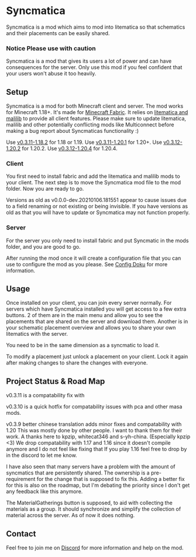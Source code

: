 # Syncmatica

Syncmatica is a mod which aims to mod into litematica so that schematics and their placements can be easily shared.

### Notice Please use with caution

Syncmatica is a mod that gives its users a lot of power and can have consequences for the server. Only use this mod if
you feel confident that your users won't abuse it too heavily.

## Setup

Syncmatica is a mod for both Minecraft client and server.
The mod works for Minecraft 1.18+. It's made for [Minecraft Fabric](https://fabricmc.net/). It relies
on [litematica and malilib](https://masa.dy.fi/mcmods/client_mods/) to provide all client features. Please make sure to
update litematica, malilib and other potentially conflicting mods like Multiconnect before making a bug report about
Syncmaticas functionality :)

Use [v0.3.11-1.18.2](https://github.com/End-Tech/syncmatica/releases/tag/v0.3.11-1.18.2) for 1.18 or 1.19. 
Use [v0.3.11-1.20.1](https://github.com/End-Tech/syncmatica/releases/tag/v0.3.11-1.20.1) for 1.20+.
Use [v0.3.12-1.20.2]() for 1.20.2.
Use [v0.3.12-1.20.4]() for 1.20.4.

### Client

You first need to install fabric and add the litematica and malilib mods to your client. The next step is to move the
Syncmatica mod file to the mod folder. Now you are ready to go.
 
Versions as old as v0.0.0-dev.20210106.181551 appear to cause issues due to a field renaming or not existing or being
invisible. If you have versions as old as that you will have to update or Syncmatica may not function properly.

### Server

For the server you only need to install fabric and put Syncmatic in the mods folder, and you are good to go.

After running the mod once it will create a configuration file that you can use to configure the mod as you please.
See [Config Doku](https://github.com/End-Tech/syncmatica/blob/master/CONFIG.md) for more information.

## Usage

Once installed on your client, you can join every server normally. For servers which have Syncmatica installed you will
get access to a few extra buttons. 2 of them are in the main menu and allow you to see the placements that are shared on
the server and download them. Another is in your schematic placement overview and allows you to share your own
litematics with the server.

You need to be in the same dimension as a syncmatic to load it.

To modify a placement just unlock a placement on your client. Lock it again after making changes to share the changes
with everyone.

## Project Status & Road Map
v0.3.11 is a compatability fix with 

v0.3.10 is a quick hotfix for compatability issues with pca and other masa mods.

v0.3.9 better chinese translation adds minor fixes and compatability with 1.20
This was mostly done by other people. I want to thank them for their work. A thanks here to kpzip, whitecat346 and s-yh-china. (Especially kpzip <3)
We drop compatability with 1.17 and 1.16 since it doesn't compile anymore and I do not feel like fixing that
If you  play 1.16 feel free to drop by in the discord to let me know.

I have also seen that many servers have a problem with the amount of syncmatics that are persistently shared. 
The ownership is a pre-requirement for the change that is supposed to fix this.
Adding a better fix for this is also on the roadmap, but I'm debating the priority since I don't get any feedback like this anymore.

The MaterialGatherings button is supposed, to aid with collecting the materials as a group. It should synchronize and
simplify the collection of material across the server. As of now it does nothing.

## Contact

Feel free to join me on [Discord](https://discord.gg/6NPDVNMZ3T) for more information and help on the mod.
